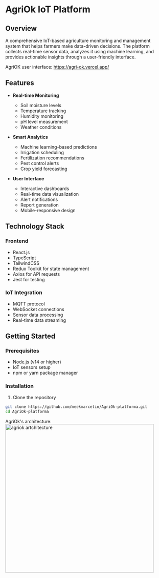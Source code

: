 ﻿# AgriOk IoT Platform

## Overview

A comprehensive IoT-based agriculture monitoring and management system that helps farmers make data-driven decisions. The platform collects real-time sensor data, analyzes it using machine learning, and provides actionable insights through a user-friendly interface.

AgriOK user interface: https://agri-ok.vercel.app/

## Features

- **Real-time Monitoring**

  - Soil moisture levels
  - Temperature tracking
  - Humidity monitoring
  - pH level measurement
  - Weather conditions

- **Smart Analytics**

  - Machine learning-based predictions
  - Irrigation scheduling
  - Fertilization recommendations
  - Pest control alerts
  - Crop yield forecasting

- **User Interface**
  - Interactive dashboards
  - Real-time data visualization
  - Alert notifications
  - Report generation
  - Mobile-responsive design

## Technology Stack

### Frontend

- React.js
- TypeScript
- TailwindCSS
- Redux Toolkit for state management
- Axios for API requests
- Jest for testing

### IoT Integration

- MQTT protocol
- WebSocket connections
- Sensor data processing
- Real-time data streaming

## Getting Started

### Prerequisites

- Node.js (v14 or higher)
- IoT sensors setup
- npm or yarn package manager

### Installation

1. Clone the repository

```bash
git clone https://github.com/meekmarcelin/AgriOk-platforma.git
cd AgriOk-platforma
```



AgriOk's architecture:   <img width="464" alt="agriok artchitecture" src="https://github.com/user-attachments/assets/9be6749e-eea1-4c9c-a3ca-d2b1a0306f32">


